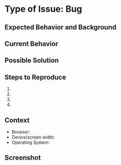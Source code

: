 <!--- Title format in Teamwork: Action-verb driven description of problem or feature. -->
# Type of Issue: Bug
<!---
  - Epic: More than 24 potential hours of expected work OR more than three subtasks.
  - Enhancement: Less than 24 hours AND less than four subtasks.
  - Task: Small changes with minimal work. Typically less than 2 hours. See short-task.md instead.
  - Bug: Something is broken. Either current functionality does not meet Client/Taoti/Adobe XD requirements or there is an actual 'bug' causing issues. See bug-report.md instead.
-->

## Expected Behavior and Background

<!--- While describing a bug(s), tell us what should happen. -->
<!--- If you're suggesting a change/improvement, tell us how it should work. -->

## Current Behavior
<!--- While describing the bug(s), tell us what happens instead of the expected behavior. -->
<!--- If suggesting a change/improvement, explain the difference from current behavior. -->

## Possible Solution
<!--- Not obligatory, but suggest a fix/reason for the bug, -->
<!--- or ideas how to implement the addition or change. -->

## Steps to Reproduce
<!--- Provide a link to a live example, or an unambiguous set of steps to -->
<!--- reproduce this bug. Include code to reproduce, if relevant. -->
1.
2.
3.
4.

## Context
<!--- Please note the context in which the bug was found. -->
* Browser:
* Device/screen width:
* Operating System:

## Screenshot
<!--- Screenshots of both before AND after should be provided, if available. -->